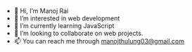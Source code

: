 - 👋 Hi, I’m Manoj Rai
- 👀 I’m interested in web development
- 🌱 I’m currently learning JavaScript
- 💞️ I’m looking to collaborate on web projects.
- 📫 You can reach me through manojthulung03@gmail.com

<!---
ManojThulung/ManojThulung is a ✨ special ✨ repository because its `README.md` (this file) appears on your GitHub profile.
You can click the Preview link to take a look at your changes.
--->
